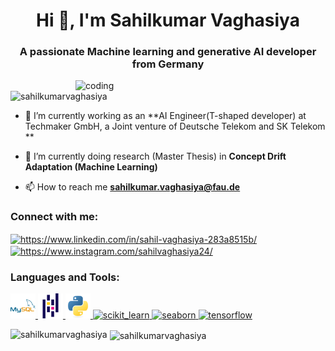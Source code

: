 <h1 align="center">Hi 👋, I'm Sahilkumar Vaghasiya</h1>
<h3 align="center">A passionate Machine learning and generative AI developer from Germany</h3>


<img align="right" alt="coding" width="400" src="https://user-images.githubusercontent.com/55389276/140866485-8fb1c876-9a8f-4d6a-98dc-08c4981eaf70.gif">

<p align="left"> <img src="https://komarev.com/ghpvc/?username=sahilkumarvaghasiya&label=Profile%20views&color=0e75b6&style=flat" alt="sahilkumarvaghasiya" /> </p>

- 🔭 I’m currently working  as an **AI Engineer(T-shaped developer) at Techmaker GmbH, a Joint venture of Deutsche Telekom and SK Telekom **

- 🌱 I’m currently doing research (Master Thesis) in **Concept Drift Adaptation (Machine Learning)**

- 📫 How to reach me **sahilkumar.vaghasiya@fau.de**

<h3 align="left">Connect with me:</h3>
<p align="left">
<a href="https://linkedin.com/in/https://www.linkedin.com/in/sahil-vaghasiya-283a8515b/" target="blank"><img align="center" src="https://raw.githubusercontent.com/rahuldkjain/github-profile-readme-generator/master/src/images/icons/Social/linked-in-alt.svg" alt="https://www.linkedin.com/in/sahil-vaghasiya-283a8515b/" height="30" width="40" /></a>
<a href="https://instagram.com/https://www.instagram.com/sahilvaghasiya24/" target="blank"><img align="center" src="https://raw.githubusercontent.com/rahuldkjain/github-profile-readme-generator/master/src/images/icons/Social/instagram.svg" alt="https://www.instagram.com/sahilvaghasiya24/" height="30" width="40" /></a>
</p>

<h3 align="left">Languages and Tools:</h3>
<p align="left"> <a href="https://www.mysql.com/" target="_blank" rel="noreferrer"> <img src="https://raw.githubusercontent.com/devicons/devicon/master/icons/mysql/mysql-original-wordmark.svg" alt="mysql" width="40" height="40"/> </a> <a href="https://pandas.pydata.org/" target="_blank" rel="noreferrer"> <img src="https://raw.githubusercontent.com/devicons/devicon/2ae2a900d2f041da66e950e4d48052658d850630/icons/pandas/pandas-original.svg" alt="pandas" width="40" height="40"/> </a> <a href="https://www.python.org" target="_blank" rel="noreferrer"> <img src="https://raw.githubusercontent.com/devicons/devicon/master/icons/python/python-original.svg" alt="python" width="40" height="40"/> </a> <a href="https://scikit-learn.org/" target="_blank" rel="noreferrer"> <img src="https://upload.wikimedia.org/wikipedia/commons/0/05/Scikit_learn_logo_small.svg" alt="scikit_learn" width="40" height="40"/> </a> <a href="https://seaborn.pydata.org/" target="_blank" rel="noreferrer"> <img src="https://seaborn.pydata.org/_images/logo-mark-lightbg.svg" alt="seaborn" width="40" height="40"/> </a> <a href="https://www.tensorflow.org" target="_blank" rel="noreferrer"> <img src="https://www.vectorlogo.zone/logos/tensorflow/tensorflow-icon.svg" alt="tensorflow" width="40" height="40"/> </a> </p>

<p><img align="left" src="https://github-readme-stats.vercel.app/api/top-langs?username=sahilkumarvaghasiya&show_icons=true&locale=en&layout=compact" alt="sahilkumarvaghasiya" /></p>

<p>&nbsp;<img align="center" src="https://github-readme-stats.vercel.app/api?username=sahilkumarvaghasiya&show_icons=true&locale=en" alt="sahilkumarvaghasiya" /></p>
